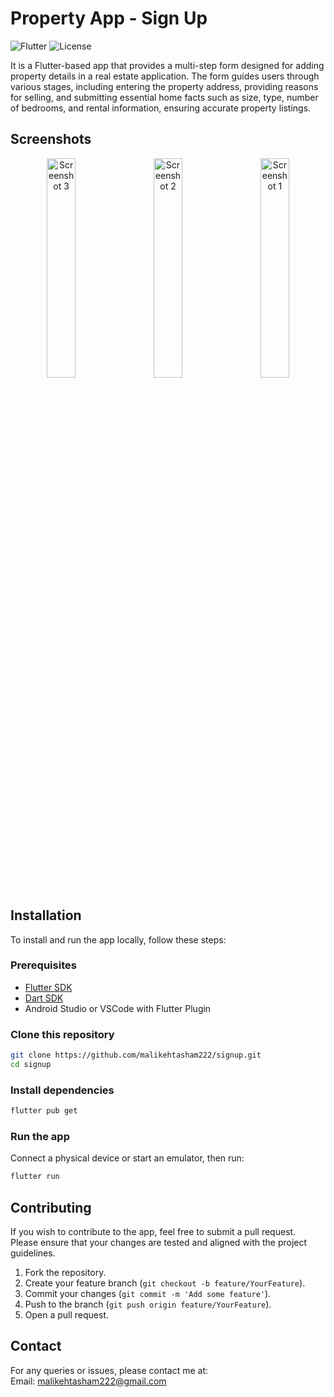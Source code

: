 # Property App - Sign Up

![Flutter](https://img.shields.io/badge/Flutter-v3.0-blue) ![License](https://img.shields.io/badge/license-MIT-green)

It is a Flutter-based app that provides a multi-step form designed for adding property details in a real estate application. The form guides users through various stages, including entering the property address, providing reasons for selling, and submitting essential home facts such as size, type, number of bedrooms, and rental information, ensuring accurate property listings.

## Screenshots

<p align="center">
  <img src="https://github.com/user-attachments/assets/85ff580c-c49a-41d5-a33f-b95a9f9ee6a5" alt="Screenshot 3" width="30%">
  &nbsp;&nbsp;&nbsp;
  <img src="https://github.com/user-attachments/assets/fead1387-a133-498a-8bfb-bfd0402cbaf8" alt="Screenshot 2" width="30%">
  &nbsp;&nbsp;&nbsp;
  <img src="https://github.com/user-attachments/assets/14e9c271-d6a3-4ddc-a23e-cec398f94fe8" alt="Screenshot 1" width="30%">
</p>

## Installation

To install and run the app locally, follow these steps:

### Prerequisites

- [Flutter SDK](https://flutter.dev/docs/get-started/install)
- [Dart SDK](https://dart.dev/get-dart)
- Android Studio or VSCode with Flutter Plugin

### Clone this repository

```bash
git clone https://github.com/malikehtasham222/signup.git
cd signup
```

### Install dependencies

```bash
flutter pub get
```

### Run the app

Connect a physical device or start an emulator, then run:

```bash
flutter run
```

## Contributing

If you wish to contribute to the app, feel free to submit a pull request. Please ensure that your changes are tested and aligned with the project guidelines.

1. Fork the repository.
2. Create your feature branch (`git checkout -b feature/YourFeature`).
3. Commit your changes (`git commit -m 'Add some feature'`).
4. Push to the branch (`git push origin feature/YourFeature`).
5. Open a pull request.

## Contact

For any queries or issues, please contact me at:  
Email: malikehtasham222@gmail.com
